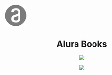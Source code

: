![Logo da Alura](https://github.com/malusalles/alurabooks/blob/main/imagens/Alura.svg)
<h1 align="center">Alura Books </h1>

<p align="center">
<img src="http://img.shields.io/static/v1?label=STATUS%20DO%20PROJETO&message=FINALIZADO&color=GREEN&style=for-the-badge"/>
</p>
<p align="center">
  <img src="https://img.shields.io/github/stars/maluusalles?style=social">
</p>
